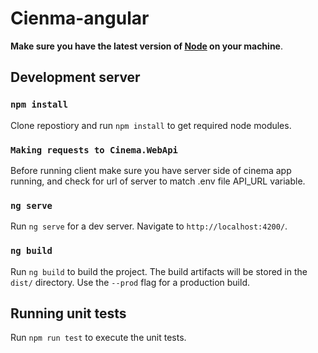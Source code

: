 # Cienma-angular

**Make sure you have the latest version of [Node](https://nodejs.org/en/) on your machine**.

## Development server

### `npm install`

Clone repostiory and run `npm install` to get required node modules.

### `Making requests to Cinema.WebApi`

Before running client make sure you have server side of cinema app running, and check for url of server 
to match .env file API_URL variable.

### `ng serve`

Run `ng serve` for a dev server. Navigate to `http://localhost:4200/`.

### `ng build`

Run `ng build` to build the project. The build artifacts will be stored in the `dist/` directory. Use the `--prod` flag for a production build.

## Running unit tests

Run `npm run test` to execute the unit tests.
